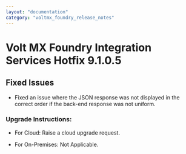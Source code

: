 ```yaml
---
layout: "documentation"
category: "voltmx_foundry_release_notes"
---
```

                           

Volt MX  Foundry Integration Services Hotfix 9.1.0.5
==================================================

Fixed Issues
-------------

* Fixed an issue where the JSON response was not displayed in the correct order if the back-end response was not uniform.  



### Upgrade Instructions:

* For Cloud: Raise a cloud upgrade request.  

* For On-Premises: Not Applicable.